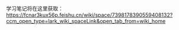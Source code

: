 学习笔记将在这里获取：https://fcnar3kux56p.feishu.cn/wiki/space/7398178390559408132?ccm_open_type=lark_wiki_spaceLink&open_tab_from=wiki_home
